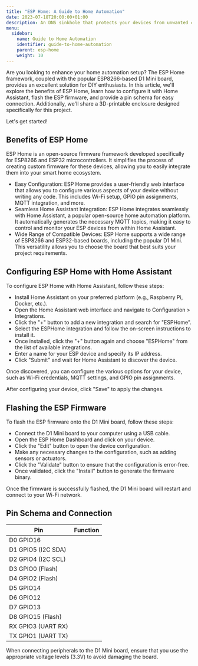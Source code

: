 ```yaml
---
title: "ESP Home: A Guide to Home Automation"
date: 2023-07-18T20:00:00+01:00
description: An DNS sinkhole that protects your devices from unwanted content, without installing any client-side software.
menu:
  sidebar:
    name: Guide to Home Automation
    identifier: guide-to-home-automation
    parent: esp-home
    weight: 10
---
```


Are you looking to enhance your home automation setup? The ESP Home framework, coupled with the popular ESP8266-based D1 Mini board, provides an excellent solution for DIY enthusiasts.
In this article, we'll explore the benefits of ESP Home, learn how to configure it with Home Assistant, flash the ESP firmware, and provide a pin schema for easy connection.
Additionally, we'll share a 3D-printable enclosure designed specifically for this project. 

Let's get started!

## Benefits of ESP Home

ESP Home is an open-source firmware framework developed specifically for ESP8266 and ESP32 microcontrollers.
It simplifies the process of creating custom firmware for these devices, allowing you to easily integrate them into your smart home ecosystem.

- Easy Configuration: ESP Home provides a user-friendly web interface that allows you to configure various aspects of your device without writing any code. This includes Wi-Fi setup, GPIO pin assignments, MQTT integration, and more.
- Seamless Home Assistant Integration: ESP Home integrates seamlessly with Home Assistant, a popular open-source home automation platform. It automatically generates the necessary MQTT topics, making it easy to control and monitor your ESP devices from within Home Assistant.
- Wide Range of Compatible Devices: ESP Home supports a wide range of ESP8266 and ESP32-based boards, including the popular D1 Mini. This versatility allows you to choose the board that best suits your project requirements.

## Configuring ESP Home with Home Assistant

To configure ESP Home with Home Assistant, follow these steps:

- Install Home Assistant on your preferred platform (e.g., Raspberry Pi, Docker, etc.).
- Open the Home Assistant web interface and navigate to Configuration > Integrations.
- Click the "+" button to add a new integration and search for "ESPHome".
- Select the ESPHome integration and follow the on-screen instructions to install it.
- Once installed, click the "+" button again and choose "ESPHome" from the list of available integrations.
- Enter a name for your ESP device and specify its IP address.
- Click "Submit" and wait for Home Assistant to discover the device.

Once discovered, you can configure the various options for your device, such as Wi-Fi credentials, MQTT settings, and GPIO pin assignments.

After configuring your device, click "Save" to apply the changes.

## Flashing the ESP Firmware
To flash the ESP firmware onto the D1 Mini board, follow these steps:

- Connect the D1 Mini board to your computer using a USB cable.
- Open the ESP Home Dashboard and click on your device.
- Click the "Edit" button to open the device configuration.
- Make any necessary changes to the configuration, such as adding sensors or actuators.
- Click the "Validate" button to ensure that the configuration is error-free.
- Once validated, click the "Install" button to generate the firmware binary.

Once the firmware is successfully flashed, the D1 Mini board will restart and connect to your Wi-Fi network.

## Pin Schema and Connection

Pin	| Function
|---|---|
|D0	GPIO16|
|D1	GPIO5 (I2C SDA)|
|D2	GPIO4 (I2C SCL)|
|D3	GPIO0 (Flash)|
|D4	GPIO2 (Flash)|
|D5	GPIO14|
|D6	GPIO12|
|D7	GPIO13|
|D8	GPIO15 (Flash)|
|RX	GPIO3 (UART RX)|
|TX	GPIO1 (UART TX)|

When connecting peripherals to the D1 Mini board, ensure that you use the appropriate voltage levels (3.3V) to avoid damaging the board.

